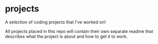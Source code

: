 # projects
A selection of coding projects that I've worked on!

All projects placed in this repo will contain their own separate readme that describes what the project is about and how to get it to work.
